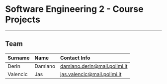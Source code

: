 
# Software Engineering 2 - Course Projects
---

## Team
| Surname   | Name      | Contact Info                      |
|:----------|:----------|:----------------------------------|
| Derin     | Damiano   | damiano.derin@mail.polimi.it      |
| Valencic  | Jas       | jas.valencic@mail.polimi.it       |

